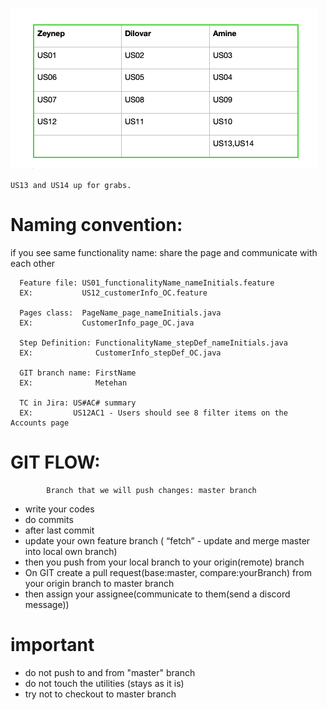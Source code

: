 ![US-Table.png](src/test/files/US-Table.png)

    US13 and US14 up for grabs.

# Naming convention:
if you see same functionality name: share the page and communicate with each other

      Feature file: US01_functionalityName_nameInitials.feature
      EX:           US12_customerInfo_OC.feature
      
      Pages class:  PageName_page_nameInitials.java
      EX:           CustomerInfo_page_OC.java
      
      Step Definition: FunctionalityName_stepDef_nameInitials.java
      EX:              CustomerInfo_stepDef_OC.java

      GIT branch name: FirstName
      EX:              Metehan

      TC in Jira: US#AC# summary
      EX:         US12AC1 - Users should see 8 filter items on the Accounts page 

# GIT FLOW:
            Branch that we will push changes: master branch
- write your codes
- do commits
- after last commit
- update your own feature branch (	“fetch” - update and merge master into local own branch)
- then you push from your local branch to your origin(remote) branch
- On GIT create a pull request(base:master, compare:yourBranch) from your origin branch to master branch
- then assign your assignee(communicate to them(send a discord message))

# important
- do not push to and from "master" branch
- do not touch the utilities (stays as it is)
- try not to checkout to master branch

